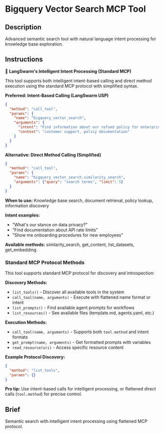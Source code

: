# Bigquery Vector Search MCP Tool

## Description

Advanced semantic search tool with natural language intent processing for knowledge base exploration.

## Instructions

🎯 **LangSwarm's Intelligent Intent Processing (Standard MCP)**

This tool supports both intelligent intent-based calling and direct method execution using the standard MCP protocol with simplified syntax.

**Preferred: Intent-Based Calling (LangSwarm USP)**
```json
{
  "method": "call_tool",
  "params": {
    "name": "bigquery_vector_search",
    "arguments": {
      "intent": "Find information about our refund policy for enterprise customers",
      "context": "customer support, policy documentation"
    }
  }
}
```

**Alternative: Direct Method Calling (Simplified)**
```json
{
  "method": "call_tool",
  "params": {
    "name": "bigquery_vector_search.similarity_search",
    "arguments": {"query": "search terms", "limit": 5}
  }
}
```

**When to use:** Knowledge base search, document retrieval, policy lookup, information discovery

**Intent examples:**
- "What's our stance on data privacy?"
- "Find documentation about API rate limits" 
- "Show me onboarding procedures for new employees"

**Available methods:** similarity_search, get_content, list_datasets, get_embedding

### Standard MCP Protocol Methods

This tool supports standard MCP protocol for discovery and introspection:

**Discovery Methods:**
- `list_tools()` - Discover all available tools in the system
- `call_tool(name, arguments)` - Execute with flattened name format or intent
- `list_prompts()` - Find available agent prompts for workflows  
- `list_resources()` - See available files (template.md, agents.yaml, etc.)

**Execution Methods:**
- `call_tool(name, arguments)` - Supports both `tool.method` and intent formats
- `get_prompt(name, arguments)` - Get formatted prompts with variables
- `read_resource(uri)` - Access specific resource content

**Example Protocol Discovery:**
```json
{
  "method": "list_tools",
  "params": {}
}
```

**Pro tip:** Use intent-based calls for intelligent processing, or flattened direct calls (`tool.method`) for precise control.

## Brief

Semantic search with intelligent intent processing using flattened MCP protocol.
